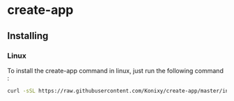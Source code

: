 # create-app

## Installing

### Linux

To install the create-app command in linux, just run the following command :
```bash
curl -sSL https://raw.githubusercontent.com/Konixy/create-app/master/install.sh | sudo bash
```
